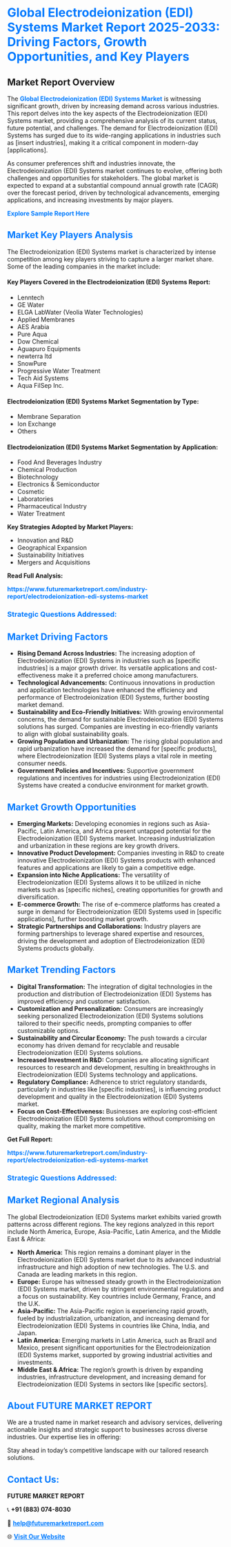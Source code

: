 <h1 style="color: #007BFF;">Global Electrodeionization (EDI) Systems Market Report 2025-2033: Driving Factors, Growth Opportunities, and Key Players</h1>

<section id="overview">
<h2>Market Report Overview</h2>
<p>The <a href="https://www.futuremarketreport.com/industry-report/electrodeionization-edi-systems-market" style="color: #007BFF; text-decoration: none;"><strong>Global Electrodeionization (EDI) Systems Market</strong></a> is witnessing significant growth, driven by increasing demand across various industries. This report delves into the key aspects of the Electrodeionization (EDI) Systems market, providing a comprehensive analysis of its current status, future potential, and challenges. The demand for Electrodeionization (EDI) Systems has surged due to its wide-ranging applications in industries such as [insert industries], making it a critical component in modern-day [applications].</p>
<p>As consumer preferences shift and industries innovate, the Electrodeionization (EDI) Systems market continues to evolve, offering both challenges and opportunities for stakeholders. The global market is expected to expand at a substantial compound annual growth rate (CAGR) over the forecast period, driven by technological advancements, emerging applications, and increasing investments by major players.</p>
</section>

<section id="overview">
<p><a href="https://www.futuremarketreport.com/request-sample/reportId=91892" style="color: #007BFF; text-decoration: none;"><strong>Explore Sample Report Here</strong></a></p>
</section>

<section id="key-players">
<h2 style="color: #007BFF;">Market Key Players Analysis</h2>
<p>The Electrodeionization (EDI) Systems market is characterized by intense competition among key players striving to capture a larger market share. Some of the leading companies in the market include:</p>
<h4>Key Players Covered in the Electrodeionization (EDI) Systems Report:</h4>
<ul><li>Lenntech</li><li>GE Water</li><li>ELGA LabWater (Veolia Water Technologies)</li><li>Applied Membranes</li><li>AES Arabia</li><li>Pure Aqua</li><li>Dow Chemical</li><li>Aguapuro Equipments</li><li>newterra ltd</li><li>SnowPure</li><li>Progressive Water Treatment</li><li>Tech Aid Systems</li><li>Aqua FilSep Inc.</li></ul>
<h4>Electrodeionization (EDI) Systems Market Segmentation by Type:</h4>
<ul><li>Membrane Separation</li><li>Ion Exchange</li><li>Others</li></ul>

<h4>Electrodeionization (EDI) Systems Market Segmentation by Application:</h4>
<ul><li>Food And Beverages Industry</li><li>Chemical Production</li><li>Biotechnology</li><li>Electronics &amp; Semiconductor</li><li>Cosmetic</li><li>Laboratories</li><li>Pharmaceutical Industry</li><li>Water Treatment</li></ul>
<p><strong>Key Strategies Adopted by Market Players:</strong></p>
<ul>
<li>Innovation and R&D</li>
<li>Geographical Expansion</li>
<li>Sustainability Initiatives</li>
<li>Mergers and Acquisitions</li>
</ul>
</section>

<section>
<p><strong>Read Full Analysis: </strong></p><a href="https://www.futuremarketreport.com/industry-report/electrodeionization-edi-systems-market" style="color: #007BFF; text-decoration: none;"><strong>https://www.futuremarketreport.com/industry-report/electrodeionization-edi-systems-market</strong></a>
<h3 style="color: #007BFF;">Strategic Questions Addressed:</h3>
</section>

<section id="driving-factors">
<h2 style="color: #007BFF;">Market Driving Factors</h2>
<ul>
<li><strong>Rising Demand Across Industries:</strong> The increasing adoption of Electrodeionization (EDI) Systems in industries such as [specific industries] is a major growth driver. Its versatile applications and cost-effectiveness make it a preferred choice among manufacturers.</li>
<li><strong>Technological Advancements:</strong> Continuous innovations in production and application technologies have enhanced the efficiency and performance of Electrodeionization (EDI) Systems, further boosting market demand.</li>
<li><strong>Sustainability and Eco-Friendly Initiatives:</strong> With growing environmental concerns, the demand for sustainable Electrodeionization (EDI) Systems solutions has surged. Companies are investing in eco-friendly variants to align with global sustainability goals.</li>
<li><strong>Growing Population and Urbanization:</strong> The rising global population and rapid urbanization have increased the demand for [specific products], where Electrodeionization (EDI) Systems plays a vital role in meeting consumer needs.</li>
<li><strong>Government Policies and Incentives:</strong> Supportive government regulations and incentives for industries using Electrodeionization (EDI) Systems have created a conducive environment for market growth.</li>
</ul>
</section>

<section id="growth-opportunities">
<h2 style="color: #007BFF;">Market Growth Opportunities</h2>
<ul>
<li><strong>Emerging Markets:</strong> Developing economies in regions such as Asia-Pacific, Latin America, and Africa present untapped potential for the Electrodeionization (EDI) Systems market. Increasing industrialization and urbanization in these regions are key growth drivers.</li>
<li><strong>Innovative Product Development:</strong> Companies investing in R&D to create innovative Electrodeionization (EDI) Systems products with enhanced features and applications are likely to gain a competitive edge.</li>
<li><strong>Expansion into Niche Applications:</strong> The versatility of Electrodeionization (EDI) Systems allows it to be utilized in niche markets such as [specific niches], creating opportunities for growth and diversification.</li>
<li><strong>E-commerce Growth:</strong> The rise of e-commerce platforms has created a surge in demand for Electrodeionization (EDI) Systems used in [specific applications], further boosting market growth.</li>
<li><strong>Strategic Partnerships and Collaborations:</strong> Industry players are forming partnerships to leverage shared expertise and resources, driving the development and adoption of Electrodeionization (EDI) Systems products globally.</li>
</ul>
</section>

<section id="trending-factors">
<h2 style="color: #007BFF;">Market Trending Factors</h2>
<ul>
<li><strong>Digital Transformation:</strong> The integration of digital technologies in the production and distribution of Electrodeionization (EDI) Systems has improved efficiency and customer satisfaction.</li>
<li><strong>Customization and Personalization:</strong> Consumers are increasingly seeking personalized Electrodeionization (EDI) Systems solutions tailored to their specific needs, prompting companies to offer customizable options.</li>
<li><strong>Sustainability and Circular Economy:</strong> The push towards a circular economy has driven demand for recyclable and reusable Electrodeionization (EDI) Systems solutions.</li>
<li><strong>Increased Investment in R&D:</strong> Companies are allocating significant resources to research and development, resulting in breakthroughs in Electrodeionization (EDI) Systems technology and applications.</li>
<li><strong>Regulatory Compliance:</strong> Adherence to strict regulatory standards, particularly in industries like [specific industries], is influencing product development and quality in the Electrodeionization (EDI) Systems market.</li>
<li><strong>Focus on Cost-Effectiveness:</strong> Businesses are exploring cost-efficient Electrodeionization (EDI) Systems solutions without compromising on quality, making the market more competitive.</li>
</ul>
</section>

<section>
<p><strong>Get Full Report: </strong></p><a href="https://www.futuremarketreport.com/industry-report/electrodeionization-edi-systems-market" style="color: #007BFF; text-decoration: none;"><strong>https://www.futuremarketreport.com/industry-report/electrodeionization-edi-systems-market</strong></a>
<h3 style="color: #007BFF;">Strategic Questions Addressed:</h3>
</section>


<section id="regional-analysis">
<h2 style="color: #007BFF;">Market Regional Analysis</h2>
<p>The global Electrodeionization (EDI) Systems market exhibits varied growth patterns across different regions. The key regions analyzed in this report include North America, Europe, Asia-Pacific, Latin America, and the Middle East & Africa:</p>
<ul>
<li><strong>North America:</strong> This region remains a dominant player in the Electrodeionization (EDI) Systems market due to its advanced industrial infrastructure and high adoption of new technologies. The U.S. and Canada are leading markets in this region.</li>
<li><strong>Europe:</strong> Europe has witnessed steady growth in the Electrodeionization (EDI) Systems market, driven by stringent environmental regulations and a focus on sustainability. Key countries include Germany, France, and the U.K.</li>
<li><strong>Asia-Pacific:</strong> The Asia-Pacific region is experiencing rapid growth, fueled by industrialization, urbanization, and increasing demand for Electrodeionization (EDI) Systems in countries like China, India, and Japan.</li>
<li><strong>Latin America:</strong> Emerging markets in Latin America, such as Brazil and Mexico, present significant opportunities for the Electrodeionization (EDI) Systems market, supported by growing industrial activities and investments.</li>
<li><strong>Middle East & Africa:</strong> The region’s growth is driven by expanding industries, infrastructure development, and increasing demand for Electrodeionization (EDI) Systems in sectors like [specific sectors].</li>
</ul>
</section>

<footer>
<h2 style="color: #007BFF;">About FUTURE MARKET REPORT</h2>
<p>We are a trusted name in market research and advisory services, delivering actionable insights and strategic support to businesses across diverse industries. Our expertise lies in offering:</p>

<p>Stay ahead in today’s competitive landscape with our tailored research solutions.</p>

<h2 style="color: #007BFF;">Contact Us:</h2>
<p><strong>FUTURE MARKET REPORT</strong></p>
<p>📞 <strong>+91 (883) 074-8030</strong></p>
<p>📧 <strong><a href="mailto:help@futuremarketreport.com" style="color: #007BFF;">help@futuremarketreport.com</a></strong></p>
<p>🌐 <strong><a href="https://www.futuremarketreport.com/" style="color: #007BFF;">Visit Our Website</a></strong></p>
</footer>